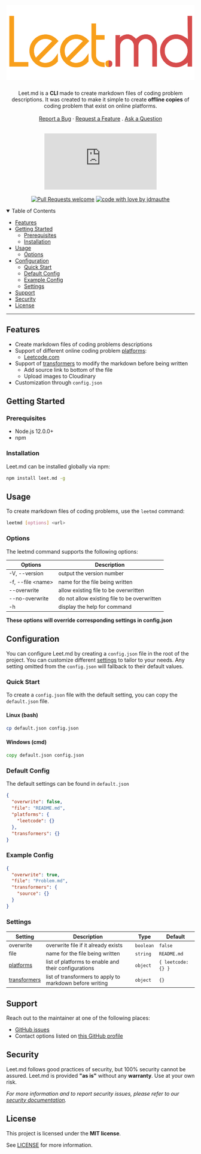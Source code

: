 <h1 align="center">
  <a href="https://github.com/jdmauthe/leet.md">
    <!-- Please provide path to your logo here -->
    <img src="assets/images/logo.png" alt="Logo" height="200">
  </a>
</h1>

<div align="center">
Leet.md is a <b>CLI</b> made to create markdown files of coding problem descriptions. It was created to make it simple to create <b>offline copies</b> of coding problem
that exist on online platforms.
  <br />
  <br />
  <a href="https://github.com/jdmauthe/leet.md/issues/new?assignees=&labels=bug&template=01_BUG_REPORT.md&title=bug%3A+">Report a Bug</a>
  ·
  <a href="https://github.com/jdmauthe/leet.md/issues/new?assignees=&labels=enhancement&template=02_FEATURE_REQUEST.md&title=feat%3A+">Request a Feature</a>
  .
  <a href="https://github.com/jdmauthe/leet.md/issues/new?assignees=&labels=question&template=04_SUPPORT_QUESTION.md&title=support%3A+">Ask a Question</a>
</div>

<div align="center">
<br />

[![Project license](https://img.shields.io/github/license/jdmauthe/leet.md?style=flat-square)](LICENSE)

[![Pull Requests welcome](https://img.shields.io/badge/PRs-welcome-ff69b4.svg?style=flat-square)](https://github.com/jdmauthe/leet.md/issues?q=is%3Aissue+is%3Aopen+label%3A%22help+wanted%22)
[![code with love by jdmauthe](https://img.shields.io/badge/%3C%2F%3E%20with%20%E2%99%A5%20by-jdmauthe-ff1414.svg?style=flat-square)](https://github.com/jdmauthe)

</div>

<details open="open">
<summary>Table of Contents</summary>

- [Features](#features)
- [Getting Started](#getting-started)
  - [Prerequisites](#prerequisites)
  - [Installation](#installation)
- [Usage](#usage)
  - [Options](#options)
- [Configuration](#configuration)
  - [Quick Start](#quick-start)
  - [Default Config](#default-config)
  - [Example Config](#example-config)
  - [Settings](#settings)
- [Support](#support)
- [Security](#security)
- [License](#license)

</details>

---

## Features

- Create markdown files of coding problems descriptions
- Support of different online coding problem [platforms](src/platforms/PLATFORMS.md):
  - [Leetcode.com](https://leetcode.com/)
- Support of [transformers](src/transformers/TRANSFORMERS.md) to modify the markdown before being written
  - Add source link to bottom of the file
  - Upload images to Cloudinary
- Customization through `config.json`

## Getting Started

### Prerequisites

- Node.js 12.0.0+
- npm

### Installation

Leet.md can be installed globally via npm:

```bash
npm install leet.md -g
```

## Usage

To create markdown files of coding problems, use the `leetmd` command:

```bash
leetmd [options] <url>
```

### Options

The leetmd command supports the following options:

| Options             | Description                                  |
| ------------------- | -------------------------------------------- |
| -V, --version       | output the version number                    |
| -f, --file \<name\> | name for the file being written              |
| --overwrite         | allow existing file to be overwritten        |
| --no-overwrite      | do not allow existing file to be overwritten |
| -h                  | display the help for command                 |

**These options will override corresponding settings in config.json**

## Configuration

You can configure Leet.md by creating a `config.json` file in the root of the project. You can
customize different [settings](#settings) to tailor to your needs. Any setting omitted from the `config.json` will
fallback to their default values.

### Quick Start

To create a `config.json` file with the default setting, you can copy the `default.json` file.

#### Linux (bash)

```bash
cp default.json config.json
```

#### Windows (cmd)

```cmd
copy default.json config.json
```

### Default Config

The default settings can be found in `default.json`

```json
{
  "overwrite": false,
  "file": "README.md",
  "platforms": {
    "leetcode": {}
  },
  "transformers": {}
}
```

### Example Config

```json
{
  "overwrite": true,
  "file": "Problem.md",
  "transformers": {
    "source": {}
  }
}
```

### Settings

| Setting                                          | Description                                              | Type      | Default            |
| ------------------------------------------------ | -------------------------------------------------------- | --------- | ------------------ |
| overwrite                                        | overwrite file if it already exists                      | `boolean` | `false`            |
| file                                             | name for the file being written                          | `string`  | `README.md`        |
| [platforms](src/platforms/PLATFORMS.md)          | list of platforms to enable and their configurations     | `object`  | `{ leetcode: {} }` |
| [transformers](src/transformers/TRANSFORMERS.md) | list of transformers to apply to markdown before writing | `object`  | `{}`               |

## Support

Reach out to the maintainer at one of the following places:

- [GitHub issues](https://github.com/jdmauthe/leet.md/issues/new?assignees=&labels=question&template=04_SUPPORT_QUESTION.md&title=support%3A+)
- Contact options listed on [this GitHub profile](https://github.com/jdmauthe)

## Security

Leet.md follows good practices of security, but 100% security cannot be assured.
Leet.md is provided **"as is"** without any **warranty**. Use at your own risk.

_For more information and to report security issues, please refer to our [security documentation](SECURITY.md)._

## License

This project is licensed under the **MIT license**.

See [LICENSE](LICENSE) for more information.

